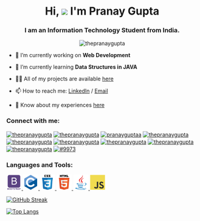 <h1 align="center">Hi, <img src="https://github.com/TheDudeThatCode/TheDudeThatCode/blob/master/Assets/Hi.gif" width="35px"> I'm Pranay Gupta</h1>
<h3 align="center">I am an Information Technology Student from India.</h3>
<p align="center"> <img src="https://komarev.com/ghpvc/?username=thepranaygupta&label=Profile%20views&color=0e75b6&style=flat" alt="thepranaygupta" /> </p>

- 🔭 I’m currently working on **Web Development**

- 🌱 I’m currently learning **Data Structures in JAVA**

- 👨‍💻 All of my projects are available [here](https://github.com/thepranaygupta?tab=repositories)

- 📫 How to reach me: [LinkedIn](https://www.linkedin.com/in/thepranaygupta/) / [Email](mailto:pranayguptamain@gmail.com)

- 📄 Know about my experiences [here](https://www.linkedin.com/in/thepranaygupta/)

<h3 align="left">Connect with me:</h3>
<p align="left">
<a href="https://twitter.com/thepranaygupta" target="blank"><img align="center" src="https://raw.githubusercontent.com/rahuldkjain/github-profile-readme-generator/master/src/images/icons/Social/twitter.svg" alt="thepranaygupta" height="30" width="40" /></a>
<a href="https://linkedin.com/in/thepranaygupta" target="blank"><img align="center" src="https://raw.githubusercontent.com/rahuldkjain/github-profile-readme-generator/master/src/images/icons/Social/linked-in-alt.svg" alt="thepranaygupta" height="30" width="40" /></a>
<a href="https://instagram.com/pranayguptaa" target="blank"><img align="center" src="https://raw.githubusercontent.com/rahuldkjain/github-profile-readme-generator/master/src/images/icons/Social/instagram.svg" alt="pranayguptaa" height="30" width="40" /></a>
<a href="https://www.codechef.com/users/thepranaygupta" target="blank"><img align="center" src="https://cdn.jsdelivr.net/npm/simple-icons@3.1.0/icons/codechef.svg" alt="thepranaygupta" height="30" width="40" /></a>
<a href="https://www.hackerrank.com/thepranaygupta" target="blank"><img align="center" src="https://raw.githubusercontent.com/rahuldkjain/github-profile-readme-generator/master/src/images/icons/Social/hackerrank.svg" alt="thepranaygupta" height="30" width="40" /></a>
<a href="https://codeforces.com/profile/thepranaygupta" target="blank"><img align="center" src="https://cdn.jsdelivr.net/npm/simple-icons@3.0.1/icons/codeforces.svg" alt="thepranaygupta" height="30" width="40" /></a>
<a href="https://www.leetcode.com/thepranaygupta" target="blank"><img align="center" src="https://raw.githubusercontent.com/rahuldkjain/github-profile-readme-generator/master/src/images/icons/Social/leet-code.svg" alt="thepranaygupta" height="30" width="40" /></a>
<a href="https://www.hackerearth.com/thepranaygupta" target="blank"><img align="center" src="https://raw.githubusercontent.com/rahuldkjain/github-profile-readme-generator/master/src/images/icons/Social/hackerearth.svg" alt="thepranaygupta" height="30" width="40" /></a>
<a href="https://auth.geeksforgeeks.org/user/thepranaygupta" target="blank"><img align="center" src="https://raw.githubusercontent.com/rahuldkjain/github-profile-readme-generator/master/src/images/icons/Social/geeks-for-geeks.svg" alt="thepranaygupta" height="30" width="40" /></a>
<a href="https://discord.gg/#9973" target="blank"><img align="center" src="https://raw.githubusercontent.com/rahuldkjain/github-profile-readme-generator/master/src/images/icons/Social/discord.svg" alt="#9973" height="30" width="40" /></a>
</p>


<h3 align="left">Languages and Tools:</h3>
<p align="left"> <a href="https://getbootstrap.com" target="_blank"> <img src="https://raw.githubusercontent.com/devicons/devicon/master/icons/bootstrap/bootstrap-plain-wordmark.svg" alt="bootstrap" width="40" height="40"/> </a> <a href="https://www.cprogramming.com/" target="_blank"> <img src="https://raw.githubusercontent.com/devicons/devicon/master/icons/c/c-original.svg" alt="c" width="40" height="40"/> </a> <a href="https://www.w3schools.com/css/" target="_blank"> <img src="https://raw.githubusercontent.com/devicons/devicon/master/icons/css3/css3-original-wordmark.svg" alt="css3" width="40" height="40"/> </a> <a href="https://www.w3.org/html/" target="_blank"> <img src="https://raw.githubusercontent.com/devicons/devicon/master/icons/html5/html5-original-wordmark.svg" alt="html5" width="40" height="40"/> </a> <a href="https://www.java.com" target="_blank"> <img src="https://raw.githubusercontent.com/devicons/devicon/master/icons/java/java-original.svg" alt="java" width="40" height="40"/> </a> <a href="https://developer.mozilla.org/en-US/docs/Web/JavaScript" target="_blank"> <img src="https://raw.githubusercontent.com/devicons/devicon/master/icons/javascript/javascript-original.svg" alt="javascript" width="40" height="40"/> </a> </p>

[![GitHub Streak](https://github-readme-streak-stats.herokuapp.com/?user=thepranaygupta)](https://github.com/thepranaygupta)

[![Top Langs](https://github-readme-stats.vercel.app/api/top-langs/?username=thepranaygupta&layout=compact)](https://github.com/thepranaygupta)
